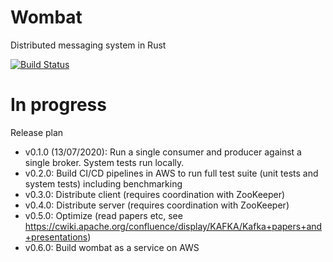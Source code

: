 # Wombat
Distributed messaging system in Rust

[![Build Status](https://travis-ci.org/dunstall/wombat.svg?branch=develop)](https://travis-ci.org/dunstall/wombat)

# In progress
Release plan
* v0.1.0 (13/07/2020): Run a single consumer and producer against a single broker. System tests run locally.
* v0.2.0: Build CI/CD pipelines in AWS to run full test suite (unit tests and system tests) including benchmarking
* v0.3.0: Distribute client (requires coordination with ZooKeeper)
* v0.4.0: Distribute server (requires coordination with ZooKeeper)
* v0.5.0: Optimize (read papers etc, see https://cwiki.apache.org/confluence/display/KAFKA/Kafka+papers+and+presentations)
* v0.6.0: Build wombat as a service on AWS
